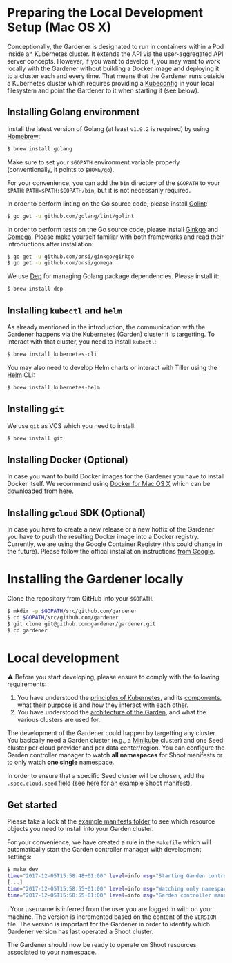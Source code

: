 # Preparing the Local Development Setup (Mac OS X)

Conceptionally, the Gardener is designated to run in containers within a Pod inside an Kubernetes cluster. It extends the API via the user-aggregated API server concepts. However, if you want to develop it, you may want to work locally with the Gardener without building a Docker image and deploying it to a cluster each and every time. That means that the Gardener runs outside a Kubernetes cluster which requires providing a [Kubeconfig](https://kubernetes.io/docs/tasks/access-application-cluster/authenticate-across-clusters-kubeconfig/) in your local filesystem and point the Gardener to it when starting it (see below).

## Installing Golang environment
Install the latest version of Golang (at least `v1.9.2` is required) by using [Homebrew](https://brew.sh/):

```bash
$ brew install golang
```

Make sure to set your `$GOPATH` environment variable properly (conventionally, it points to `$HOME/go`).

For your convenience, you can add the `bin` directory of the `$GOPATH` to your `$PATH`: `PATH=$PATH:$GOPATH/bin`, but it is not necessarily required.

In order to perform linting on the Go source code, please install [Golint](https://github.com/golang/lint):

```bash
$ go get -u github.com/golang/lint/golint
```

In order to perform tests on the Go source code, please install [Ginkgo](https://onsi.github.io/ginkgo/) and [Gomega](http://onsi.github.io/gomega/). Please make yourself familiar with both frameworks and read their introductions after installation:

```bash
$ go get -u github.com/onsi/ginkgo/ginkgo
$ go get -u github.com/onsi/gomega
```

We use [Dep](https://github.com/golang/dep) for managing Golang package dependencies. Please install it:

```bash
$ brew install dep
```

## Installing `kubectl` and `helm`
As already mentioned in the introduction, the communication with the Gardener happens via the Kubernetes (Garden) cluster it is targetting. To interact with that cluster, you need to install `kubectl`:

```bash
$ brew install kubernetes-cli
```

You may also need to develop Helm charts or interact with Tiller using the [Helm](https://github.com/kubernetes/helm) CLI:

```bash
$ brew install kubernetes-helm
```

## Installing `git`
We use `git` as VCS which you need to install:

```bash
$ brew install git
```

## Installing Docker (Optional)
In case you want to build Docker images for the Gardener you have to install Docker itself. We recommend using [Docker for Mac OS X](https://docs.docker.com/docker-for-mac/) which can be downloaded from [here](https://download.docker.com/mac/stable/Docker.dmg).

## Installing `gcloud` SDK (Optional)
In case you have to create a new release or a new hotfix of the Gardener you have to push the resulting Docker image into a Docker registry. Currently, we are using the Google Container Registry (this could change in the future). Please follow the offical installation instructions [from Google](https://cloud.google.com/sdk/downloads#mac).


# Installing the Gardener locally
Clone the repository from GitHub into your `$GOPATH`.

```bash
$ mkdir -p $GOPATH/src/github.com/gardener
$ cd $GOPATH/src/github.com/gardener
$ git clone git@github.com:gardener/gardener.git
$ cd gardener
```

# Local development

:warning: Before you start developing, please ensure to comply with the following requirements:

1. You have understood the [principles of Kubernetes](https://kubernetes.io/docs/concepts/), and its [components](https://kubernetes.io/docs/concepts/overview/components/), what their purpose is and how they interact with each other.
1. You have understood the [architecture of the Garden](https://github.com/gardener/documentation/wiki/Architecture), and what the various clusters are used for.

The development of the Gardener could happen by targetting any cluster. You basically need a Garden cluster (e.g., a [Minikube](https://github.com/kubernetes/minikube) cluster) and one Seed cluster per cloud provider and per data center/region. You can configure the Garden controller manager to watch **all namespaces** for Shoot manifests or to only watch **one single** namespace.

In order to ensure that a specific Seed cluster will be chosen, add the `.spec.cloud.seed` field (see [here](examples/shoot-azure.yaml#L10) for an example Shoot manifest).

## Get started

Please take a look at the [example manifests folder](examples) to see which resource objects you need to install into your Garden cluster.

For your convenience, we have created a rule in the `Makefile` which will automatically start the Garden controller manager with development settings:

```bash
$ make dev
time="2017-12-05T15:58:48+01:00" level=info msg="Starting Garden controller manager..."
[...]
time="2017-12-05T15:58:55+01:00" level=info msg="Watching only namespace 'johndoe' for Shoot resources..."
time="2017-12-05T15:58:55+01:00" level=info msg="Garden controller manager (version 0.28.0) initialized successfully."
```

:information_source: Your username is inferred from the user you are logged in with on your machine. The version is incremented based on the content of the `VERSION` file. The version is important for the Gardener in order to identify which Gardener version has last operated a Shoot cluster.

The Gardener should now be ready to operate on Shoot resources associated to your namespace.
